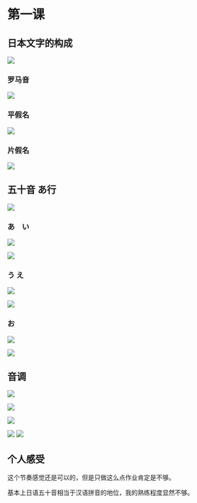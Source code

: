 # 第一课
## 日本文字的构成
![](_v_images/_1525360231_7962.png)
### 罗马音
![](_v_images/_1525360380_20877.png)
### 平假名
![](_v_images/_1525360405_32175.png)

### 片假名
![](_v_images/_1525360458_6536.png)

## 五十音 あ行
![](_v_images/_1525360515_25904.png)

### あ　い
![](_v_images/_1525360587_25808.png)

![](_v_images/_1525360596_15764.png)

### う え
![](_v_images/_1525360604_28172.png)

![](_v_images/_1525360613_10063.png)

### お
![](_v_images/_1525360626_27319.png)

![](_v_images/_1525360633_9560.png)

## 音调
![](_v_images/_1525360667_12184.png)

![](_v_images/_1525360672_18533.png)

![](_v_images/_1525360677_25987.png)

![](_v_images/_1525360684_27910.png)
![](_v_images/_1525360691_14745.png)
## 个人感受
这个节奏感觉还是可以的，但是只做这么点作业肯定是不够。

基本上日语五十音相当于汉语拼音的地位，我的熟练程度显然不够。